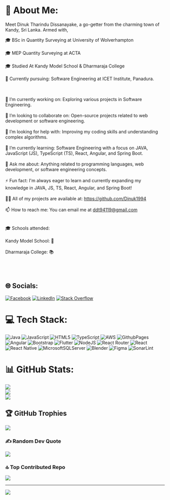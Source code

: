 # 💫 About Me:  
Meet Dinuk Tharindu Dissanayake, a go-getter from the charming town of Kandy, Sri Lanka. Armed with,

🎓 BSc in Quantity Surveying at University of Wolverhampton </br></br>
🎓 MEP Quantity Surveying at ACTA  </br></br>
🎓 Studied At Kandy Model School & Dharmaraja College  </br></br>
🌱 Currently pursuing: Software Engineering at ICET Institute, Panadura.  </br></br></br>


🔭 I’m currently working on: Exploring various projects in Software Engineering.<br><br>👯 I’m looking to collaborate on: Open-source projects related to web development or software engineering.<br><br>🤝 I’m looking for help with: Improving my coding skills and understanding complex algorithms.<br><br>🌱 I’m currently learning: Software Engineering with a focus on JAVA, JavaScript (JS), TypeScript (TS), React, Angular, and Spring Boot.<br><br>💬 Ask me about: Anything related to programming languages, web development, or software engineering concepts.<br><br>⚡ Fun fact: I'm always eager to learn and currently expanding my knowledge in JAVA, JS, TS, React, Angular, and Spring Boot!<br><br>👨‍💻 All of my projects are available at: https://github.com/Dinuk1994<br><br>📫 How to reach me: You can email me at ddt94119@gmail.com<br><br><br>   🎓 Schools attended:<br><br>               Kandy Model School: 🏫<br> </br>               Dharmaraja College: 📚  </br></br></br></br>


## 🌐 Socials:
[![Facebook](https://img.shields.io/badge/Facebook-%231877F2.svg?logo=Facebook&logoColor=white)](https://facebook.com/https://www.facebook.com/profile.php?id=100006024227651) [![LinkedIn](https://img.shields.io/badge/LinkedIn-%230077B5.svg?logo=linkedin&logoColor=white)](https://linkedin.com/in/www.linkedin.com/in/dinuk-dissanayake-3a0ba7270) [![Stack Overflow](https://img.shields.io/badge/-Stackoverflow-FE7A16?logo=stack-overflow&logoColor=white)](https://stackoverflow.com/users/https://stackoverflow.com/users/19545027/dd-dtd) 

# 💻 Tech Stack:
![Java](https://img.shields.io/badge/java-%23ED8B00.svg?style=for-the-badge&logo=openjdk&logoColor=white) ![JavaScript](https://img.shields.io/badge/javascript-%23323330.svg?style=for-the-badge&logo=javascript&logoColor=%23F7DF1E) ![HTML5](https://img.shields.io/badge/html5-%23E34F26.svg?style=for-the-badge&logo=html5&logoColor=white) ![TypeScript](https://img.shields.io/badge/typescript-%23007ACC.svg?style=for-the-badge&logo=typescript&logoColor=white) ![AWS](https://img.shields.io/badge/AWS-%23FF9900.svg?style=for-the-badge&logo=amazon-aws&logoColor=white) ![GithubPages](https://img.shields.io/badge/github%20pages-121013?style=for-the-badge&logo=github&logoColor=white) ![Angular](https://img.shields.io/badge/angular-%23DD0031.svg?style=for-the-badge&logo=angular&logoColor=white) ![Bootstrap](https://img.shields.io/badge/bootstrap-%238511FA.svg?style=for-the-badge&logo=bootstrap&logoColor=white) ![Flutter](https://img.shields.io/badge/Flutter-%2302569B.svg?style=for-the-badge&logo=Flutter&logoColor=white) ![NodeJS](https://img.shields.io/badge/node.js-6DA55F?style=for-the-badge&logo=node.js&logoColor=white) ![React Router](https://img.shields.io/badge/React_Router-CA4245?style=for-the-badge&logo=react-router&logoColor=white) ![React](https://img.shields.io/badge/react-%2320232a.svg?style=for-the-badge&logo=react&logoColor=%2361DAFB) ![React Native](https://img.shields.io/badge/react_native-%2320232a.svg?style=for-the-badge&logo=react&logoColor=%2361DAFB) ![MicrosoftSQLServer](https://img.shields.io/badge/Microsoft%20SQL%20Server-CC2927?style=for-the-badge&logo=microsoft%20sql%20server&logoColor=white) ![Blender](https://img.shields.io/badge/blender-%23F5792A.svg?style=for-the-badge&logo=blender&logoColor=white) ![Figma](https://img.shields.io/badge/figma-%23F24E1E.svg?style=for-the-badge&logo=figma&logoColor=white) ![SonarLint](https://img.shields.io/badge/SonarLint-CB2029?style=for-the-badge&logo=SONARLINT&logoColor=white)
# 📊 GitHub Stats:
![](https://github-readme-stats.vercel.app/api?username=Dinuk1994&theme=blue-green&hide_border=false&include_all_commits=true&count_private=true)<br/>
![](https://github-readme-streak-stats.herokuapp.com/?user=Dinuk1994&theme=blue-green&hide_border=false)<br/>
![](https://github-readme-stats.vercel.app/api/top-langs/?username=Dinuk1994&theme=blue-green&hide_border=false&include_all_commits=true&count_private=true&layout=compact)

## 🏆 GitHub Trophies
![](https://github-profile-trophy.vercel.app/?username=Dinuk1994&theme=tokyonight&no-frame=false&no-bg=false&margin-w=4)

### ✍️ Random Dev Quote
![](https://quotes-github-readme.vercel.app/api?type=horizontal&theme=tokyonight)

### 🔝 Top Contributed Repo
![](https://github-contributor-stats.vercel.app/api?username=Dinuk1994&limit=5&theme=tokyonight&combine_all_yearly_contributions=true)

---
[![](https://visitcount.itsvg.in/api?id=Dinuk1994&icon=1&color=1)](https://visitcount.itsvg.in)

<!-- Proudly created with GPRM ( https://gprm.itsvg.in ) -->
